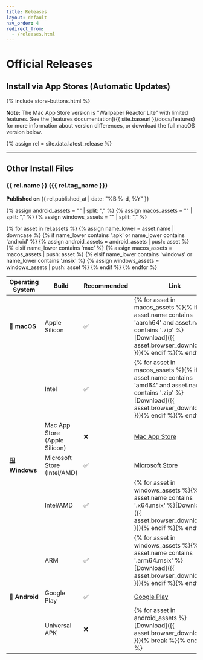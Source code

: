 ```yaml
---
title: Releases
layout: default
nav_order: 4
redirect_from:
  - /releases.html
---
```


# Official Releases

## Install via App Stores (Automatic Updates)

{% include store-buttons.html %}

**Note:** The Mac App Store version is "Wallpaper Reactor Lite" with limited features. See the [features documentation]({{ site.baseurl }}/docs/features) for more information about version differences, or download the full macOS version below.

{% assign rel = site.data.latest_release %}

---

## Other Install Files

### {{ rel.name }} ({{ rel.tag_name }})
**Published on** {{ rel.published_at | date: "%B %-d, %Y" }}

{% assign android_assets = "" | split: "," %}
{% assign macos_assets = "" | split: "," %}
{% assign windows_assets = "" | split: "," %}

{% for asset in rel.assets %}
  {% assign name_lower = asset.name | downcase %}
  {% if name_lower contains '.apk' or name_lower contains 'android' %}
    {% assign android_assets = android_assets | push: asset %}
  {% elsif name_lower contains 'mac' %}
    {% assign macos_assets = macos_assets | push: asset %}
  {% elsif name_lower contains 'windows' or name_lower contains '.msix' %}
    {% assign windows_assets = windows_assets | push: asset %}
  {% endif %}
{% endfor %}

| Operating System | Build | Recommended | Link |
|-----------------|-------|-------------|------|
| **🍎 macOS** | Apple Silicon | ✅ | {% for asset in macos_assets %}{% if asset.name contains 'aarch64' and asset.name contains '.zip' %}[Download]({{ asset.browser_download_url }}){% endif %}{% endfor %} |
| | Intel | ✅ | {% for asset in macos_assets %}{% if asset.name contains 'amd64' and asset.name contains '.zip' %}[Download]({{ asset.browser_download_url }}){% endif %}{% endfor %} |
| | Mac App Store<br>(Apple Silicon) | ❌ | <a href="https://apps.apple.com/us/app/wallpaper-reactor-lite/id6751447022" target="_blank" rel="noopener">Mac App Store</a> |
| **🪟 Windows** | Microsoft Store<br>(Intel/AMD) | ✅ | <a href="https://apps.microsoft.com/detail/9n4302crdqrl" target="_blank" rel="noopener">Microsoft Store</a> |
| | Intel/AMD | ✅ | {% for asset in windows_assets %}{% if asset.name contains '.x64.msix' %}[Download]({{ asset.browser_download_url }}){% endif %}{% endfor %} |
| | ARM | ✅ | {% for asset in windows_assets %}{% if asset.name contains '.arm64.msix' %}[Download]({{ asset.browser_download_url }}){% endif %}{% endfor %} |
| **🤖 Android** | Google Play | ✅ | <a href="https://play.google.com/store/apps/details?id=app.wallpaperreactor" target="_blank" rel="noopener">Google Play</a> |
| | Universal APK | ❌ | {% for asset in android_assets %}[Download]({{ asset.browser_download_url }}){% break %}{% endfor %} |
